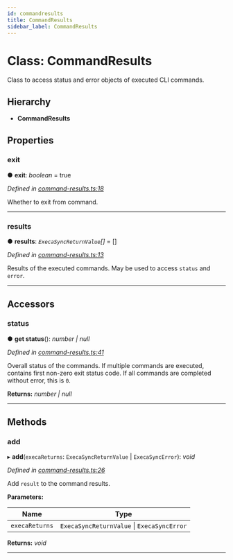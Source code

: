 ```yaml
---
id: commandresults
title: CommandResults
sidebar_label: CommandResults
---
```


# Class: CommandResults

Class to access status and error objects of executed CLI commands.

## Hierarchy

* **CommandResults**

## Properties

###  exit

● **exit**: *boolean* = true

*Defined in [command-results.ts:18](https://github.com/ozum/intermodular/blob/42b5788/src/command-results.ts#L18)*

Whether to exit from command.

___

###  results

● **results**: *`ExecaSyncReturnValue`[]* =  []

*Defined in [command-results.ts:13](https://github.com/ozum/intermodular/blob/42b5788/src/command-results.ts#L13)*

Results of the executed commands. May be used to access `status` and `error`.

___

## Accessors

###  status

● **get status**(): *number | null*

*Defined in [command-results.ts:41](https://github.com/ozum/intermodular/blob/42b5788/src/command-results.ts#L41)*

Overall status of the commands. If multiple commands are executed, contains first non-zero exit status code.
If all commands are completed without error, this is `0`.

**Returns:** *number | null*

___

## Methods

###  add

▸ **add**(`execaReturns`: `ExecaSyncReturnValue` | `ExecaSyncError`): *void*

*Defined in [command-results.ts:26](https://github.com/ozum/intermodular/blob/42b5788/src/command-results.ts#L26)*

Add `result` to the command results.

**Parameters:**

Name | Type |
------ | ------ |
`execaReturns` | `ExecaSyncReturnValue` \| `ExecaSyncError` |

**Returns:** *void*

___